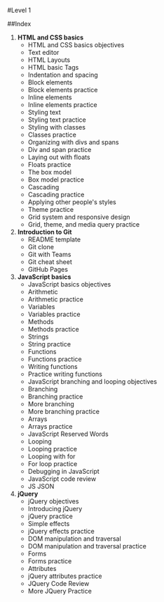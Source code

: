 #Level 1

##Index
1. **HTML and CSS basics**
    * HTML and CSS basics objectives
    * Text editor
    * HTML Layouts
    * HTML basic Tags
    * Indentation and spacing
    * Block elements
    * Block elements practice
    * Inline elements
    * Inline elements practice
    * Styling text
    * Styling text practice
    * Styling with classes
    * Classes practice
    * Organizing with divs and spans
    * Div and span practice
    * Laying out with floats
    * Floats practice
    * The box model
    * Box model practice
    * Cascading
    * Cascading practice
    * Applying other people's styles
    * Theme practice
    * Grid system and responsive design
    * Grid, theme, and media query practice
2. **Introduction to Git**
    * README template
    * Git clone
    * Git with Teams
    * Git cheat sheet
    * GitHub Pages
3. **JavaScript basics**
    * JavaScript basics objectives
    * Arithmetic
    * Arithmetic practice
    * Variables
    * Variables practice
    * Methods
    * Methods practice
    * Strings
    * String practice
    * Functions
    * Functions practice
    * Writing functions
    * Practice writing functions
    * JavaScript branching and looping objectives
    * Branching
    * Branching practice
    * More branching
    * More branching practice
    * Arrays
    * Arrays practice
    * JavaScript Reserved Words
    * Looping
    * Looping practice
    * Looping with for
    * For loop practice
    * Debugging in JavaScript
    * JavaScript code review
    * JS JSON 
4. **jQuery**
    * jQuery objectives
    * Introducing jQuery
    * jQuery practice
    * Simple effects
    * jQuery effects practice
    * DOM manipulation and traversal
    * DOM manipulation and traversal practice
    * Forms
    * Forms practice
    * Attributes
    * jQuery attributes practice
    * JQuery Code Review
    * More JQuery Practice
 